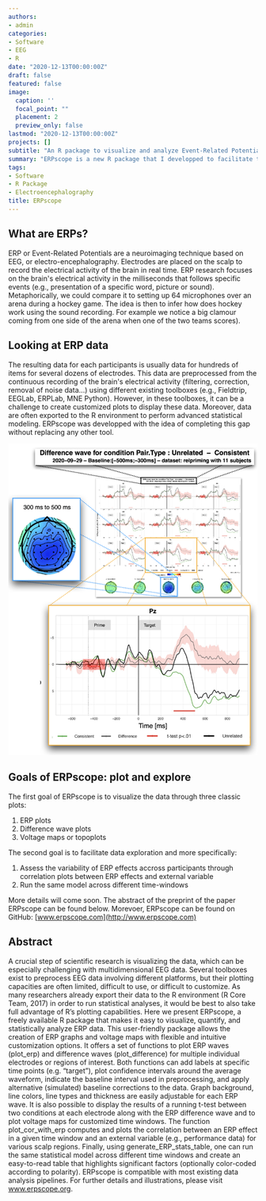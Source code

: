 ```yaml
---
authors:
- admin
categories:
- Software
- EEG
- R
date: "2020-12-13T00:00:00Z"
draft: false
featured: false
image:
  caption: ''
  focal_point: ""
  placement: 2
  preview_only: false
lastmod: "2020-12-13T00:00:00Z"
projects: []
subtitle: "An R package to visualize and analyze Event-Related Potential data"
summary: "ERPscope is a new R package that I developped to facilitate the visualization and the exploration of ERP neuroimaging data"
tags:
- Software
- R Package
- Electroencephalography
title: ERPscope
---
```


## What are ERPs?

ERP or Event-Related Potentials are a neuroimaging technique based on EEG, or electro-encephalography. Electrodes are placed on the scalp to record the electrical activity of the brain in real time. ERP research focuses on the brain's electrical activity in the milliseconds that follows specific events (e.g., presentation of a specific word, picture or sound). Metaphorically, we could compare it to setting up 64 microphones over an arena during a hockey game. The idea is then to infer how does hockey work using the sound recording. For example we notice a big clamour coming from one side of the arena when one of the two teams scores).

## Looking at ERP data

The resulting data for each participants is usually data for hundreds of items for several dozens of electrodes. This data are preprocessed from the continuous recording of the brain's electrical activity (filtering, correction, removal of noise data...) using different existing toolboxes (e.g., Fieldtrip, EEGLab, ERPLab, MNE Python). However, in these toolboxes, it can be a challenge to create customized plots to display these data. Moreover, data are often exported to the R environment to perform advanced statistical modeling. ERPscope was developped with the idea of completing this gap without replacing any other tool.

[![Caption](erpscope_overview.png)]()

## Goals of ERPscope: plot and explore

The first goal of ERPscope is to visualize the data through three classic plots:
1. ERP plots 
2. Difference wave plots
3. Voltage maps or topoplots

The second goal is to facilitate data exploration and more specifically:
1. Assess the variability of ERP effects accross participants through correlation plots between ERP effects and external variable
2. Run the same model across different time-windows

More details will come soon. 
The abstract of the preprint of the paper ERPscope can be found below.
Morevoer, ERPscope can be found on GitHub: [www.erpscope.com](http://www.erpscope.com)

## Abstract

A crucial step of scientific research is visualizing the data, which can be especially challenging with multidimensional EEG data. Several toolboxes exist to preprocess EEG data involving different platforms, but their plotting capacities are often limited, difficult to use, or difficult to customize. As many researchers already export their data to the R environment (R Core Team, 2017) in order to run statistical analyses, it would be best to also take full advantage of R’s plotting capabilities. Here we present ERPscope, a freely available R package that makes it easy to visualize, quantify, and statistically analyze ERP data. This user-friendly package allows the creation of ERP graphs and voltage maps with flexible and intuitive customization options. It offers a set of functions to plot ERP waves (plot_erp) and difference waves (plot_difference) for multiple individual electrodes or regions of interest. Both functions can add labels at specific time points (e.g. “target”), plot confidence intervals around the average waveform, indicate the baseline interval used in preprocessing, and apply alternative (simulated) baseline corrections to the data. Graph background, line colors, line types and thickness are easily adjustable for each ERP wave. It is also possible to display the results of a running t-test between two conditions at each electrode along with the ERP difference wave and to plot voltage maps for customized time windows. The function plot_cor_with_erp computes and plots the correlation between an ERP effect in a given time window and an external variable (e.g., performance data) for various scalp regions. Finally, using generate_ERP_stats_table, one can run the same statistical model across different time windows and create an easy-to-read table that highlights significant factors (optionally color-coded according to polarity). ERPscope is compatible with most existing data analysis pipelines. For further details and illustrations, please visit www.erpscope.org.



